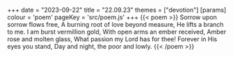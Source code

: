+++
date = "2023-09-22"
title = "22.09.23"
themes = ["devotion"]
[params]
  colour = 'poem'
  pageKey = 'src/poem.js'
+++
{{< poem >}}
Sorrow upon sorrow flows free,
A burning root of love beyond measure,
He lifts a branch to me.
I am burst vermillion gold,
With open arms an ember received,
Amber rose and molten glass,
What passion my Lord has for thee!
Forever in His eyes you stand,
Day and night, the poor and lowly.
{{< /poem >}}